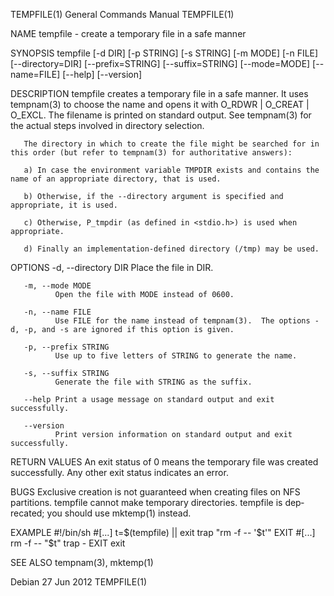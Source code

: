 TEMPFILE(1)                                                   General Commands Manual                                                  TEMPFILE(1)

NAME
       tempfile - create a temporary file in a safe manner

SYNOPSIS
       tempfile  [-d  DIR]  [-p  STRING]  [-s  STRING]  [-m  MODE]  [-n  FILE] [--directory=DIR] [--prefix=STRING] [--suffix=STRING] [--mode=MODE]
       [--name=FILE] [--help] [--version]

DESCRIPTION
       tempfile creates a temporary file in a safe manner.  It uses tempnam(3) to choose the name and opens it with O_RDWR  |  O_CREAT  |  O_EXCL.
       The filename is printed on standard output. See tempnam(3) for the actual steps involved in directory selection.

       The directory in which to create the file might be searched for in this order (but refer to tempnam(3) for authoritative answers):

       a) In case the environment variable TMPDIR exists and contains the name of an appropriate directory, that is used.

       b) Otherwise, if the --directory argument is specified and appropriate, it is used.

       c) Otherwise, P_tmpdir (as defined in <stdio.h>) is used when appropriate.

       d) Finally an implementation-defined directory (/tmp) may be used.

OPTIONS
       -d, --directory DIR
              Place the file in DIR.

       -m, --mode MODE
              Open the file with MODE instead of 0600.

       -n, --name FILE
              Use FILE for the name instead of tempnam(3).  The options -d, -p, and -s are ignored if this option is given.

       -p, --prefix STRING
              Use up to five letters of STRING to generate the name.

       -s, --suffix STRING
              Generate the file with STRING as the suffix.

       --help Print a usage message on standard output and exit successfully.

       --version
              Print version information on standard output and exit successfully.

RETURN VALUES
       An exit status of 0 means the temporary file was created successfully.  Any other exit status indicates an error.

BUGS
       Exclusive  creation is not guaranteed when creating files on NFS partitions.  tempfile cannot make temporary directories.  tempfile is dep‐
       recated; you should use mktemp(1) instead.

EXAMPLE
              #!/bin/sh
              #[...]
              t=$(tempfile) || exit
              trap "rm -f -- '$t'" EXIT
              #[...]
              rm -f -- "$t"
              trap - EXIT
              exit

SEE ALSO
       tempnam(3), mktemp(1)

Debian                                                              27 Jun 2012                                                        TEMPFILE(1)
